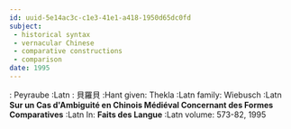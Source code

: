 ```yaml
---
id: uuid-5e14ac3c-c1e3-41e1-a418-1950d65dc0fd
subject: 
 - historical syntax
 - vernacular Chinese
 - comparative constructions
 - comparison
date: 1995
---
```


: Peyraube :Latn
: 貝羅貝 :Hant
given: Thekla :Latn
family: Wiebusch :Latn
**Sur un Cas d'Ambiguité en Chinois Médiéval Concernant des Formes Comparatives** :Latn
In: 
**Faits des Langue** :Latn
volume: 573-82, 1995